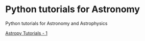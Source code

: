 # Python tutorials for Astronomy
Python tutorials for Astronomy and Astrophysics


[Astropy Tutorials - 1](https://sonithls.github.io/Python_tutorials_for_Astronomy/blob/main/doc/Astropy%20tutorial-1.html)
